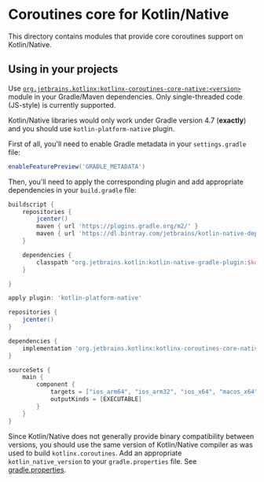 # Coroutines core for Kotlin/Native

This directory contains modules that provide core coroutines support on Kotlin/Native.

## Using in your projects

Use [`org.jetbrains.kotlinx:kotlinx-coroutines-core-native:<version>`](kotlinx-coroutines-core-native/README.md)
module in your Gradle/Maven dependencies. 
Only single-threaded code (JS-style) is currently supported. 

Kotlin/Native libraries would only work under Gradle version 4.7 (**exactly**) 
and you should use `kotlin-platform-native` plugin.

First of all, you'll need to enable Gradle metadata in your
`settings.gradle` file:

```groovy
enableFeaturePreview('GRADLE_METADATA')
```

Then, you'll need to apply the corresponding plugin and add appropriate dependencies in your
`build.gradle` file:

```groovy
buildscript {
    repositories {
        jcenter()
        maven { url 'https://plugins.gradle.org/m2/' }
        maven { url 'https://dl.bintray.com/jetbrains/kotlin-native-dependencies' }
    }

    dependencies {
        classpath "org.jetbrains.kotlin:kotlin-native-gradle-plugin:$kotlin_native_version"
    }

}

apply plugin: 'kotlin-platform-native'

repositories {
    jcenter()
}

dependencies {
    implementation 'org.jetbrains.kotlinx:kotlinx-coroutines-core-native:1.0.0'
}

sourceSets {
    main {
        component {
            targets = ["ios_arm64", "ios_arm32", "ios_x64", "macos_x64", "linux_x64", "mingw_x64"] 
            outputKinds = [EXECUTABLE]
        }
    }
}
```

Since Kotlin/Native does not generally provide binary compatibility between versions, 
you should use the same version of Kotlin/Native compiler as was used to build `kotlinx.coroutines`. 
Add an appropriate `kotlin_native_version` to your `gradle.properties` file. 
See [gradle.properties](../gradle.properties). 

